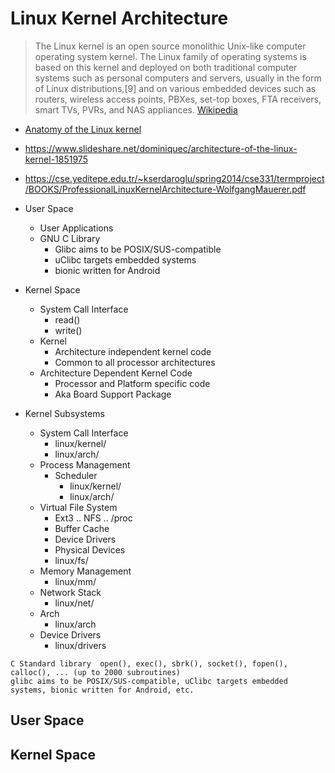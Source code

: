 # Linux Kernel Architecture

> The Linux kernel is an open source monolithic Unix-like computer operating system kernel. The Linux family of operating systems is based on this kernel and deployed on both traditional computer systems such as personal computers and servers, usually in the form of Linux distributions,[9] and on various embedded devices such as routers, wireless access points, PBXes, set-top boxes, FTA receivers, smart TVs, PVRs, and NAS appliances. [Wikipedia](https://en.wikipedia.org/wiki/Linux_kernel)

- [Anatomy of the Linux kernel](https://www.ibm.com/developerworks/library/l-linux-kernel/index.html)
- https://www.slideshare.net/dominiquec/architecture-of-the-linux-kernel-1851975
- https://cse.yeditepe.edu.tr/~kserdaroglu/spring2014/cse331/termproject/BOOKS/ProfessionalLinuxKernelArchitecture-WolfgangMauerer.pdf

- User Space
  - User Applications
  - GNU C Library
    - Glibc aims to be POSIX/SUS-compatible
    - uClibc targets embedded systems
    - bionic written for Android
- Kernel Space
  - System Call Interface
    - read()
    - write()
  - Kernel
    - Architecture independent kernel code
    - Common to all processor architectures
  - Architecture Dependent Kernel Code
    - Processor and Platform specific code
    - Aka Board Support Package

- Kernel Subsystems
  - System Call Interface
    - linux/kernel/
    - linux/arch/
  - Process Management
    - Scheduler
      - linux/kernel/
      - linux/arch/
  - Virtual File System
    - Ext3 .. NFS .. /proc
    - Buffer Cache
    - Device Drivers
    - Physical Devices
    - linux/fs/
  - Memory Management
    - linux/mm/
  - Network Stack
    - linux/net/
  - Arch
    - linux/arch
  - Device Drivers
    - linux/drivers

```
C Standard library	open(), exec(), sbrk(), socket(), fopen(), calloc(), ... (up to 2000 subroutines)
glibc aims to be POSIX/SUS-compatible, uClibc targets embedded systems, bionic written for Android, etc.
```

## User Space

> [](https://en.wikipedia.org/wiki/User_space)

## Kernel Space

> 